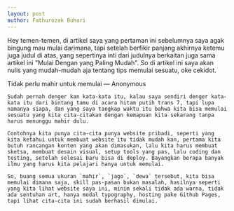 ```yaml
---
layout: post
author: Fathurozak Buhari
---
```


<p class="intro">Hey temen-temen, di artikel saya yang pertaman ini sebelumnya saya agak bingung mau mulai darimana,
tapi setelah berfikir panjang akhirnya ketemu juga judul di atas, yang sepertinya inti dari judulnya berkaitan juga sama artikel ini "Mulai Dengan yang Paling Mudah". So di artikel ini
saya akan nulis yang mudah-mudah aja tentang tips memulai sesuatu, oke cekidot.<p>

<p class="pullquote">Tidak perlu mahir untuk memulai
    <span class="quote-author">&mdash; Anonymous</span></p>
    
    Sudah pernah denger kan kata-kata itu, kalau saya sendiri denger kata-kata itu dari bintang tamu di acara hitam putih trans 7, tapi lupa namanya siapa, dan yang saya tangkap waktu itu bahwa kita bisa memulai sesuatu yang kita cita-citakan dengan kemapuan kita sekarang tanpa harus menunggu mahir dulu.
    
    Contohnya kita punya cita-cita punya website pribadi, seperti yang kita ketahui untuk membuat website itu tidak mudah kan, pertama kita butuh rancangan konten yang akan dimasukan, lalu kita harus membuat sketsa, membuat desain visual, setup tools yang pas, lalu coding dan testing, setelah selesai baru bisa di deploy. Bayangkan berapa banyak ilmu yang harus kita pelajari hanya untuk memulai.
    
    So, buang semua ukuran `mahir`, `jago`, `dewa` tersebut, kita bisa memulai dimana saja, skill pas-pasan bukan masalah, hasilnya seperti yang kita lihat website saya ini, minim sekali tidak ada warna, tidak ada sentuhan art, hanya modal typography, hosting pake Github Pages, tapi lihat cita-cita ini sudah berhasil dimulai.

